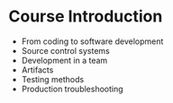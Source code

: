 # Course Introduction

* From coding to software development
* Source control systems
* Development in a team
* Artifacts
* Testing methods
* Production troubleshooting